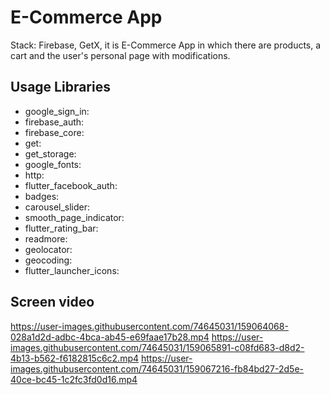 # E-Commerce App
Stack: Firebase, GetX,
it is E-Commerce App in which there are products, a cart and the
user's personal page with modifications.


 ## Usage Libraries
 - google_sign_in: 
 - firebase_auth: 
 - firebase_core: 
 - get: 
 - get_storage: 
 - google_fonts: 
 - http: 
 - flutter_facebook_auth: 
 - badges: 
 - carousel_slider: 
 - smooth_page_indicator: 
 - flutter_rating_bar: 
 - readmore: 
 - geolocator: 
 - geocoding:
 - flutter_launcher_icons: 

## Screen video
https://user-images.githubusercontent.com/74645031/159064068-028a1d2d-adbc-4bca-ab45-e69faae17b28.mp4  https://user-images.githubusercontent.com/74645031/159065891-c08fd683-d8d2-4b13-b562-f6182815c6c2.mp4  https://user-images.githubusercontent.com/74645031/159067216-fb84bd27-2d5e-40ce-bc45-1c2fc3fd0d16.mp4

